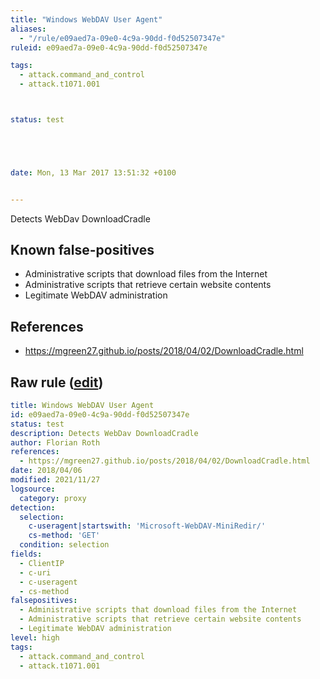 ```yaml
---
title: "Windows WebDAV User Agent"
aliases:
  - "/rule/e09aed7a-09e0-4c9a-90dd-f0d52507347e"
ruleid: e09aed7a-09e0-4c9a-90dd-f0d52507347e

tags:
  - attack.command_and_control
  - attack.t1071.001



status: test





date: Mon, 13 Mar 2017 13:51:32 +0100


---
```


Detects WebDav DownloadCradle

<!--more-->


## Known false-positives

* Administrative scripts that download files from the Internet
* Administrative scripts that retrieve certain website contents
* Legitimate WebDAV administration



## References

* https://mgreen27.github.io/posts/2018/04/02/DownloadCradle.html


## Raw rule ([edit](https://github.com/SigmaHQ/sigma/edit/master/rules/proxy/proxy_downloadcradle_webdav.yml))
```yaml
title: Windows WebDAV User Agent
id: e09aed7a-09e0-4c9a-90dd-f0d52507347e
status: test
description: Detects WebDav DownloadCradle
author: Florian Roth
references:
  - https://mgreen27.github.io/posts/2018/04/02/DownloadCradle.html
date: 2018/04/06
modified: 2021/11/27
logsource:
  category: proxy
detection:
  selection:
    c-useragent|startswith: 'Microsoft-WebDAV-MiniRedir/'
    cs-method: 'GET'
  condition: selection
fields:
  - ClientIP
  - c-uri
  - c-useragent
  - cs-method
falsepositives:
  - Administrative scripts that download files from the Internet
  - Administrative scripts that retrieve certain website contents
  - Legitimate WebDAV administration
level: high
tags:
  - attack.command_and_control
  - attack.t1071.001

```
